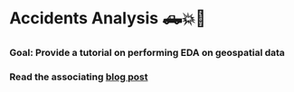 # Accidents Analysis 🛻💥🚗

### Goal: Provide a tutorial on performing EDA on geospatial data

### Read the associating [blog post](https://cynscode.com/lets-use-geopandas-to-analyze-2019-2020-and-2021-car-crashes/)
